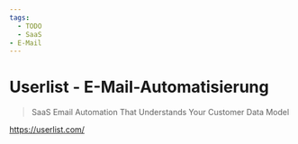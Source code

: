 ```yaml
---
tags:
  - TODO
  - SaaS
- E-Mail
---
```


# Userlist - E-Mail-Automatisierung

> SaaS Email Automation That Understands Your Customer Data Model

https://userlist.com/
